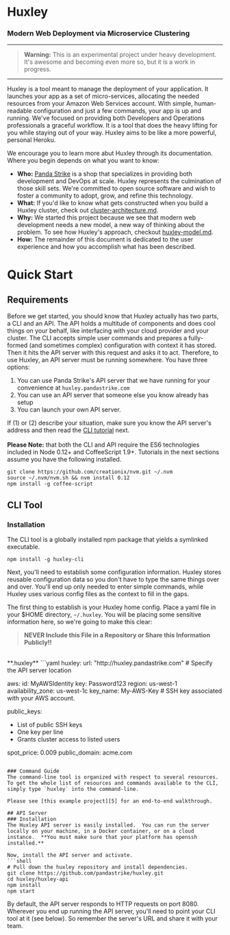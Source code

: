 # Huxley

### Modern Web Deployment via Microservice Clustering
---

> **Warning:** This is an experimental project under heavy development.  It's awesome and becoming even more so, but it is a work in progress.

---
Huxley is a tool meant to manage the deployment of your application.  It launches your app as a set of micro-services, allocating the needed resources from your Amazon Web Services account.  With simple, human-readable configuration and just a few commands, your app is up and running.  We've focused on providing both Developers and Operations professionals a graceful workflow.  It is a tool that does the heavy lifting for you while staying out of your way.  Huxley aims to be like a more powerful, personal Heroku.

We encourage you to learn more abut Huxley through its documentation. Where you begin depends on what you want to know:
- **Who:** [Panda Strike][1] is a shop that specializes in providing both development and DevOps at scale.  Huxley represents the culmination of those skill sets.  We're committed to open source software and wish to foster a community to adopt, grow, and refine this technology.
- **What:** If you'd like to know what gets constructed when you build a Huxley cluster, check out [cluster-architecture.md][2].
- **Why:** We started this project because we see that modern web development needs a new model, a new way of thinking about the problem.  To see how Huxley's approach, checkout [huxley-model.md][3].
- **How:** The remainder of this document is dedicated to the user experience and how you accomplish what has been described.


# Quick Start
## Requirements
Before we get started, you should know that Huxley actually has two parts, a CLI and an API.  The API holds a multitude of components and does cool things on your behalf, like interfacing with your cloud provider and your cluster.  The CLI accepts simple user commands and prepares a fully-formed (and sometimes complex) configuration with context it has stored.  Then it hits the API server with this request and asks it to act.  Therefore, to use Huxley, an API server must be running somewhere.  You have three options:

1. You can use Panda Strike's API server that we have running for your convenience at `huxley.pandastrike.com`
2. You can use an API server that someone else you know already has setup
3. You can launch your own API server.

If (1) or (2) describe your situation, make sure you know the API server's address and then read the [CLI tutorial][4] next.
<br>
<br>
**Please Note:** that both the CLI and API require the ES6 technologies included in Node 0.12+ and CoffeeScript 1.9+.  Tutorials in the next sections assume you have the following installed.
```shell
git clone https://github.com/creationix/nvm.git ~/.nvm
source ~/.nvm/nvm.sh && nvm install 0.12
npm install -g coffee-script
```

## CLI Tool
### Installation
The CLI tool is a globally installed npm package that yields a symlinked executable.
```shell
npm install -g huxley-cli
```
Next, you'll need to establish some configuration information.  Huxley stores reusable configuration data so you don't have to type the same things over and over.  You'll end up only needed to enter simple commands, while Huxley uses various config files as the context to fill in the gaps.

The first thing to establish is your Huxley home config. Place a yaml file in your $HOME directory, `~/.huxley`.  You will be placing some sensitive information here, so we're going to make this clear:  

>**NEVER Include this File in a Repository or Share this Information Publicly!!**

<br>
**.huxley**
```yaml
huxley:
url: "http://huxley.pandastrike.com"    # Specify the API server location

aws:
id: MyAWSIdentity
key: Password123
region: us-west-1
availability_zone: us-west-1c
key_name: My-AWS-Key            # SSH key associated with your AWS account.

public_keys:
- List of public SSH keys
- One key per line
- Grants cluster access to listed users

spot_price: 0.009
public_domain: acme.com
```

### Command Guide
The command-line tool is organized with respect to several resources.  To get the whole list of resources and commands available to the CLI, simply type `huxley` into the command-line.

Please see [this example project][5] for an end-to-end walkthrough.

## API Server
### Installation
The Huxley API server is easily installed.  You can run the server locally on your machine, in a Docker container, or on a cloud instance.  **You must make sure that your platform has openssh installed.**

Now, install the API server and activate.
```shell
# Pull down the huxley repository and install dependencies.
git clone https://github.com/pandastrike/huxley.git
cd huxley/huxley-api
npm install
npm start
```
By default, the API server responds to HTTP requests on port 8080.  Wherever you end up running the API server, you'll need to point your CLI tool at it (see below).  So remember the server's URL and share it with your team.



[1]:https://www.pandastrike.com/
[2]:https://github.com/pandastrike/huxley/blob/feature/master/cluster-architecture.md
[3]:https://github.com/pandastrike/huxley/blob/feature/master/huxley-model.md
[4]:https://github.com/pandastrike/huxley#cli-tool
[5]:https://github.com/pandastrike/vanilla.md
